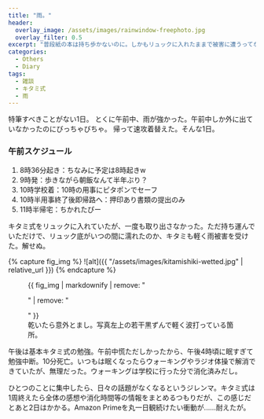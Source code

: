 ```yaml
---
title: "雨。"
header:
  overlay_image: /assets/images/rainwindow-freephoto.jpg
  overlay_filter: 0.5
excerpt: "普段紙の本は持ち歩かないのに。しかもリュックに入れたままで被害に遭うってなんなん。"
categories:
  - Others
  - Diary
tags:
  - 雑談
  - キタミ式
  - 雨
---
```


特筆すべきことがない1日。
とくに午前中、雨が強かった。午前中しか外に出ていなかったのにびっちゃびちゃ。
帰って速攻着替えた。そんな1日。

### 午前スケジュール

1. 8時36分起き：ちなみに予定は8時起きw
1. 9時発：歩きながら朝飯なんて半年ぶり？
1. 10時学校着：10時の用事にピタポンでセーフ
1. 10時半用事終了後即帰路へ：押印あり書類の提出のみ
1. 11時半帰宅：ちかれたぴー

キタミ式をリュックに入れていたが、一度も取り出さなかった。ただ持ち運んでいただけで、リュック底がいつの間に濡れたのか、キタミも軽く雨被害を受けた。解せぬ。

{% capture fig_img %}
![alt]({{ "/assets/images/kitamishiki-wetted.jpg" | relative_url }})
{% endcapture %}

<figure>
  {{ fig_img | markdownify | remove: "<p>" | remove: "</p>" }}
  <figcaption>乾いたら意外とまし。写真左上の若干黒ずんで軽く波打っている箇所。</figcaption>
</figure>

午後は基本キタミ式の勉強。午前中慌ただしかったから、午後4時頃に眠すぎて勉強中断。10分死亡。いつもは眠くなったらウォーキングやラジオ体操で解消できていたが、無理だった。ウォーキングは学校に行った分で消化済みだし。

ひとつのことに集中したら、日々の話題がなくなるというジレンマ。キタミ式は1周終えたら全体の感想や消化時間等の情報をまとめるつもりだが、この感じだとあと2日はかかる。Amazon Primeを丸一日観続けたい衝動が......耐えたが。
